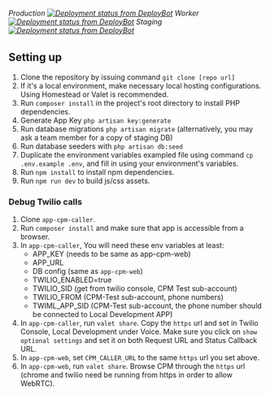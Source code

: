 ###### Production [![Deployment status from DeployBot](https://circlelink-health.deploybot.com/badge/02267418031917/97613.svg)](https://circlelink-health.deploybot.com/) Worker [![Deployment status from DeployBot](https://circlelink-health.deploybot.com/badge/34534836063834/97615.svg)](https://circlelink-health.deploybot.com/) Staging [![Deployment status from DeployBot](https://circlelink-health.deploybot.com/badge/02267418031917/97599.svg)](https://circlelink-health.deploybot.com/)

## Setting up 

1. Clone the repository by issuing command `git clone [repo url]`
2. If it's a local environment, make necessary local hosting configurations. Using Homestead or Valet is recommended.
3. Run `composer install` in the project's root directory to install PHP dependencies.
4. Generate App Key `php artisan key:generate`
5. Run database migrations `php artisan migrate` (alternatively, you may ask a team member for a copy of staging DB)
6. Run database seeders with `php artisan db:seed`
7. Duplicate the environment variables exampled file using command `cp .env.example .env`, and fill in using your environment's variables.
8. Run `npm install` to install npm dependencies.
9. Run `npm run dev` to build js/css assets.

### Debug Twilio calls

1. Clone `app-cpm-caller`.
2. Run `composer install` and make sure that app is accessible from a browser.
3. In `app-cpm-caller`, You will need these env variables at least: 
    - APP_KEY (needs to be same as app-cpm-web)
    - APP_URL
    - DB config (same as `app-cpm-web`)
    - TWILIO_ENABLED=true
    - TWILIO_SID (get from twilio console, CPM Test sub-account)
    - TWILIO_FROM (CPM-Test sub-account, phone numbers)
    - TWIML_APP_SID (CPM-Test sub-account, the phone number should be connected to Local Development APP)
4. In `app-cpm-caller`, run `valet share`.
Copy the `https` url and set in Twilio Console, Local Development under Voice.
Make sure you click on `show optional settings` and set it on both Request URL and Status Callback URL.
5. In `app-cpm-web`, set `CPM_CALLER_URL` to the same `https` url you set above.
6. In `app-cpm-web`, run `valet share`.
Browse CPM through the `https` url (chrome and twilio need be running from https in order to allow WebRTC).
    


